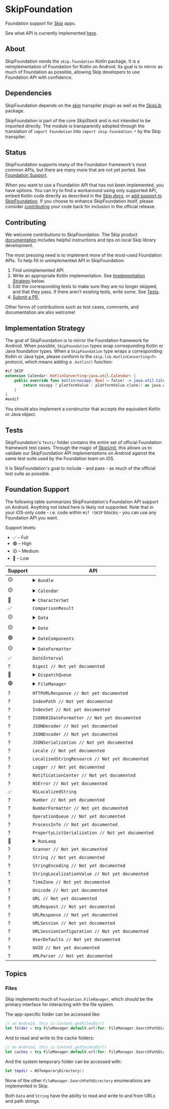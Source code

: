 # SkipFoundation

Foundation support for [Skip](https://skip.tools) apps.

See what API is currently implemented [here](#foundation-support).

## About 

SkipFoundation vends the `skip.foundation` Kotlin package. It is a reimplementation of Foundation for Kotlin on Android. Its goal is to mirror as much of Foundation as possible, allowing Skip developers to use Foundation API with confidence.

## Dependencies

SkipFoundation depends on the [skip](https://source.skip.tools/skip) transpiler plugin as well as the [SkipLib](https://github.com/skiptools/skip-lib) package.

SkipFoundation is part of the core *SkipStack* and is not intended to be imported directly.
The module is transparently adopted through the translation of `import Foundation` into `import skip.foundation.*` by the Skip transpiler.

## Status

SkipFoundation supports many of the Foundation framework's most common APIs, but there are many more that are not yet ported. See [Foundation Support](#foundation-support).

When you want to use a Foundation API that has not been implemented, you have options. You can try to find a workaround using only supported API, embed Kotlin code directly as described in the [Skip docs](https://skip.tools/docs), or [add support to SkipFoundation](#contributing). If you choose to enhance SkipFoundation itself, please consider [contributing](#contributing) your code back for inclusion in the official release.

## Contributing

We welcome contributions to SkipFoundation. The Skip product [documentation](https://skip.tools/docs/contributing/) includes helpful instructions and tips on local Skip library development. 

The most pressing need is to implement more of the most-used Foundation APIs.
To help fill in unimplemented API in SkipFoundation:

1. Find unimplemented API.
1. Write an appropriate Kotlin implementation. See [Implementation Strategy](#implementation-strategy) below.
1. Edit the corresponding tests to make sure they are no longer skipped, and that they pass. If there aren't existing tests, write some. See [Tests](#tests).
1. [Submit a PR.](https://github.com/skiptools/skip-foundation/pulls)

Other forms of contributions such as test cases, comments, and documentation are also welcome!

## Implementation Strategy

The goal of SkipFoundation is to mirror the Foundation framework for Android. When possible, `SkipFoundation` types wrap corresponding Kotlin or Java foundation types. When a `SkipFoundation` type wraps a corresponding Kotlin or Java type, please conform to the `skip.lib.KotlinConverting<T>` protocol, which means adding a `.kotlin()` function:

```swift
#if SKIP
extension Calendar: KotlinConverting<java.util.Calendar> {
    public override func kotlin(nocopy: Bool = false) -> java.util.Calendar {
        return nocopy ? platformValue : platformValue.clone() as java.util.Calendar
    }
}
#endif
```

You should also implement a constructor that accepts the equivalent Kotlin or Java object.

## Tests

SkipFoundation's `Tests/` folder contains the entire set of official Foundation framework test cases. Through the magic of [SkipUnit](https://github.com/skiptools/skip-unit), this allows us to validate our SkipFoundation API implementations on Android against the same test suite used by the Foundation team on iOS.

It is SkipFoundation's goal to include - and pass - as much of the official test suite as possible.

## Foundation Support

The following table summarizes SkipFoundation's Foundation API support on Android. Anything not listed here is likely not supported. Note that in your iOS-only code - i.e. code within `#if !SKIP` blocks - you can use any Foundation API you want.

Support levels:

  - ✅ – Full
  - 🟢 – High
  - 🟡 – Medium 
  - 🔴 – Low

<table>
  <thead><th>Support</th><th>API</th></thead>
  <tbody>
    <tr>
      <td>🟡</td>
      <td>
        <details>
          <summary><code>Bundle</code></summary>
          <ul>
<li><code>static var main: Bundle</code></li>
<li><code>static var module: Bundle</code></li>
<li><code>init?(path: String)</code></li>
<li><code>init?(url: URL)</code></li>
<li><code>init(for forClass: AnyClass)</code></li>
<li><code>init()</code></li>
<li><code>var bundleURL: URL</code></li>
<li><code>var resourceURL: URL?</code></li>
<li><code>var bundlePath: String</code></li>
<li><code>var resourcePath: String?</code></li>
<li><code>func url(forResource: String? = nil, withExtension: String? = nil, subdirectory: String? = nil, localization: String? = nil) -> URL?</code></li>
<li><code>func path(forResource: String? = nil, ofType: String? = nil, inDirectory: String? = nil, forLocalization: String? = nil) -> String?</code></li>
<li><code>var developmentLocalization: String</code></li>
<li><code>var localizations: [String]</code></li>
<li><code>func localizedString(forKey key: String, value: String?, table tableName: String?) -> String</code></li>
<li><code>var localizations: [String]</code></li>
          </ul>
        </details> 
      </td>
    </tr>
   <tr>
      <td>🟡</td>
      <td>
        <details>
          <summary><code>Calendar</code></summary>
          <ul>
            <li>Only <code>.gregorian</code> and <code>.iso8601</code> identifiers are supported</li>           
<li><code>init(identifier: Calendar.Identifier)</code></li>
<li><code>static var current: Calendar</code></li>
<li><code>var locale: Locale</code></li>
<li><code>var timeZone: TimeZone</code></li>
<li><code>var identifier: Calendar.Identifier</code></li>
<li><code>var eraSymbols: [String]</code></li>
<li><code>var monthSymbols: [String]</code></li>
<li><code>var shortMonthSymbols: [String]</code></li>
<li><code>var weekdaySymbols: [String]</code></li>
<li><code>var shortWeekdaySymbols: [String]</code></li>
<li><code>var amSymbol: String</code></li>
<li><code>var pmSymbol: String</code></li>
<li><code>func date(from components: DateComponents) -> Date?</code></li>
<li><code>func dateComponents(in zone: TimeZone? = nil, from date: Date) -> DateComponents</code></li>
<li><code>func dateComponents(_ components: Set&lt;Calendar.Component>, from start: Date, to end: Date) -> DateComponents</code></li>
<li><code>func dateComponents(_ components: Set&lt;Calendar.Component>, from date: Date) -> DateComponents</code></li>
<li><code>func date(byAdding components: DateComponents, to date: Date, wrappingComponents: Bool = false) -> Date?</code></li>
<li><code>func date(byAdding component: Calendar.Component, value: Int, to date: Date, wrappingComponents: Bool = false) -> Date?</code></li>
<li><code>func isDateInWeekend(_ date: Date) -> Bool</code></li>
          </ul>
        </details> 
      </td>
    </tr>
   <tr>
      <td>🔴</td>
      <td>
        <details>
          <summary><code>CharacterSet</code></summary>
          <ul>
            <li>Vended character sets are not complete</li>
<li><code>static var whitespaces: CharacterSet</code></li>
<li><code>static var whitespacesAndNewlines: CharacterSet</code></li>
<li><code>static var newlines: CharacterSet</code></li>
<li><code>init()</code></li>
<li><code>func insert(_ character: Unicode.Scalar) -> (inserted: Bool, memberAfterInsert: Unicode.Scalar)</code></li>
<li><code>func update(with character: Unicode.Scalar) -> Unicode.Scalar?</code></li>
<li><code>func remove(_ character: Unicode.Scalar) -> Unicode.Scalar?</code></li>
<li><code>func contains(_ member: Unicode.Scalar) -> Bool</code></li>
<li><code>func union(_ other: CharacterSet) -> CharacterSet</code></li>
<li><code>mutating func formUnion(_ other: CharacterSet)</code></li>
<li><code>func intersection(_ other: CharacterSet) -> CharacterSet</code></li>
<li><code>mutating func formIntersection(_ other: CharacterSet)</code></li>
<li><code>func subtracting(_ other: CharacterSet)</code></li>
<li><code>mutating func subtract(_ other: CharacterSet)</code></li>
<li><code>func symmetricDifference(_ other: CharacterSet) -> CharacterSet</code></li>
<li><code>mutating func formSymmetricDifference(_ other: CharacterSet)</code></li>
<li><code>func isSuperset(of other: CharacterSet) -> Bool</code></li>
<li><code>func isSubset(of other: CharacterSet) -> Bool</code></li>
<li><code>func isDisjoint(with other: CharacterSet) -> Bool</code></li>
<li><code>func isStrictSubset(of other: CharacterSet) -> Bool</code></li>
<li><code>func isStrictSuperset(of other: CharacterSet) -> Bool</code></li>
<li><code>var isEmpty: Bool</code></li>
          </ul>
        </details> 
      </td>
    </tr>
    <tr>
      <td>✅</td>
      <td><code>ComparisonResult</code></td>
    </tr>
   <tr>
      <td>🟡</td>
      <td>
        <details>
          <summary><code>Data</code></summary>
          <ul>
<li><code>Data</code> does <strong>not</strong> conform to <code>Collection</code> protocols</li>
<li><code>init()</code></li>
<li><code>init(count: Int)</code></li>
<li><code>init(capacity: Int)</code></li>
<li><code>init(_ data: Data)</code></li>
<li><code>init(_ bytes: [UInt8], length: Int? = nil)</code></li>
<li><code>init(_ checksum: Digest)</code></li>
<li><code>init?(base64Encoded: String, options: Data.Base64DecodingOptions = [])</code></li>
<li><code>init(contentsOfFile filePath: String) throws</code></li>
<li><code>init(contentsOf url: URL, options: Data.ReadingOptions = [])</code></li>
<li><code>var count: Int</code></li>
<li><code>var isEmpty: Bool</code></li>
<li><code>var bytes: [UInt8]</code></li>
<li><code>var utf8String: String?</code></li>
<li><code>func base64EncodedString() -> String</code></li>
<li><code>func sha256() -> Data</code></li>
<li><code>func hex() -> String</code></li>
<li><code>mutating func reserveCapacity(_ minimumCapacity: Int)</code></li>
<li><code>mutating func append(_ other: Data)</code></li>
<li><code>mutating func append(contentsOf bytes: [UInt8])</code></li>
<li><code>mutating func append(contentsOf data: Data)</code></li>
<li><code>subscript(index: Int) -> UInt8</code></li>
<li><code>func write(to url: URL, options: Data.WritingOptions = []) throws</code></li>
          </ul>
        </details> 
      </td>
    </tr>
   <tr>
      <td>🟡</td>
      <td>
        <details>
          <summary><code>Date</code></summary>
          <ul>
<li>Formatting functions not supported with the exception of:</li>
<li><code>func ISO8601Format(_ style: Date.ISO8601FormatStyle = .iso8601) -> String</code></li>
          </ul>
        </details> 
      </td>
    </tr>
   <tr>
      <td>🟢</td>
      <td>
        <details>
          <summary><code>DateComponents</code></summary>
          <ul>
            <li><code>nanosecond</code>, <code>weekdayOrdinal</code>, <code>quarter</code>, <code>yearForWeekOfYear</code> are not supported</li>
          </ul>
        </details> 
      </td>
    </tr>
   <tr>
      <td>🟡</td>
      <td>
        <details>
          <summary><code>DateFormatter</code></summary>
          <ul>
<li><code>var dateStyle: DateFormatter.Style</code></li>
<li><code>var timeStyle: DateFormatter.Style</code></li>
<li><code>var isLenient: Bool</code></li>
<li><code>var dateFormat: String</code></li>
<li><code>func setLocalizedDateFormatFromTemplate(dateFormatTemplate: String)</code></li>
<li><code>static func dateFormat(fromTemplate: String, options: Int, locale: Locale?) -> String?</code></li>
<li><code>static func localizedString(from date: Date, dateStyle: DateFormatter.Style, timeStyle: DateFormatter.Style) -> String</code></li>
<li><code>var timeZone: TimeZone?</code></li>
<li><code>var locale: Locale?</code></li>
<li><code>var calendar: Calendar?</code></li>
<li><code>func date(from string: String) -> Date?</code></li>
<li><code>func string(from date: Date) -> String</code></li>
<li><code>func string(for obj: Any?) -> String?</code></li>
          </ul>
        </details> 
      </td>
    </tr>
    <tr>
      <td>✅</td>
      <td><code>DateInterval</code></td>
    </tr>
<tr>
  <td>?</td>
  <td><code>Digest // Not yet documented</code></td>
</tr>
    <tr>
      <td>🔴</td>
      <td>
        <details>
          <summary><code>DispatchQueue</code></summary>
          <ul>
<li><code>static let main: DispatchQueue</code></li>
          </ul>
        </details> 
      </td>
    </tr>
    <tr>
      <td>🟢</td>
      <td>
        <details>
          <summary><code>FileManager</code></summary>
          <ul>
<li><code>static let `default`: FileManager</code></li>
<li><code>let temporaryDirectory: URL</code></li>
<li><code>let currentDirectoryPath: String</code></li>
<li><code>func createSymbolicLink(at url: URL, withDestinationURL destinationURL: URL) throws</code></li>
<li><code>func createSymbolicLink(atPath path: String, withDestinationPath destinationPath: String) throws</code></li>
<li><code>func createDirectory(at url: URL, withIntermediateDirectories: Bool, attributes: [FileAttributeKey : Any]? = nil) throws</code></li>
<li><code>func createDirectory(atPath path: String, withIntermediateDirectories: Bool, attributes: [FileAttributeKey : Any]? = nil) throws</code></li>
<li><code>func destinationOfSymbolicLink(atPath path: String) throws</code></li>
<li><code>func attributesOfItem(atPath path: String) throws -> [FileAttributeKey: Any]</code></li>
<li><code>func setAttributes(_ attributes: [FileAttributeKey : Any], ofItemAtPath path: String) throws</code></li>
<li><code>func createFile(atPath path: String, contents: Data? = nil, attributes: [FileAttributeKey : Any]? = nil) -> Bool</code></li>
<li><code>func copyItem(atPath path: String, toPath: String) throws</code></li>
<li><code>func copyItem(at url: URL, to: URL) throws</code></li>
<li><code>func moveItem(atPath path: String, toPath: String) throws</code></li>
<li><code>func moveItem(at path: URL, to: URL) throws</code></li>
<li><code>func subpathsOfDirectory(atPath path: String) throws -> [String]</code></li>
<li><code>func subpaths(atPath path: String) -> [String]?</code></li>
<li><code>func removeItem(atPath path: String) throws</code></li>
<li><code>func removeItem(at url: URL) throws</code></li>
<li><code>func fileExists(atPath path: String) -> Bool</code></li>
<li><code>func isReadableFile(atPath path: String) -> Bool</code></li>
<li><code>func isExecutableFile(atPath path: String) -> Bool</code></li>
<li><code>func isDeletableFile(atPath path: String) -> Bool</code></li>
<li><code>func isWritableFile(atPath path: String) -> Bool</code></li>
<li><code>func contentsOfDirectory(at url: URL, includingPropertiesForKeys: [URLResourceKey]?) throws -> [URL]</code></li>
<li><code>func contentsOfDirectory(atPath path: String) throws -> [String]</code></li>
<li><code>func url(for directory: FileManager.SearchPathDirectory, in domain: FileManager.SearchPathDomainMask, appropriateFor url: URL?, create shouldCreate: Bool) throws -> URL</code></li>
          </ul>
        </details> 
      </td>
    </tr>
<tr>
  <td>?</td>
  <td><code>HTTPURLResponse // Not yet documented</code></td>
</tr>
<tr>
  <td>?</td>
  <td><code>IndexPath // Not yet documented</code></td>
</tr>
<tr>
  <td>?</td>
  <td><code>IndexSet // Not yet documented</code></td>
</tr>
<tr>
  <td>?</td>
  <td><code>ISO8601DateFormatter // Not yet documented</code></td>
</tr>
<tr>
  <td>?</td>
  <td><code>JSONDecoder // Not yet documented</code></td>
</tr>
<tr>
  <td>?</td>
  <td><code>JSONEncoder // Not yet documented</code></td>
</tr>
<tr>
  <td>?</td>
  <td><code>JSONSerialization // Not yet documented</code></td>
</tr>
<tr>
  <td>?</td>
  <td><code>Locale // Not yet documented</code></td>
</tr>
<tr>
  <td>?</td>
  <td><code>LocalizedStringResource // Not yet documented</code></td>
</tr>
<tr>
  <td>?</td>
  <td><code>Logger // Not yet documented</code></td>
</tr>
<tr>
  <td>?</td>
  <td><code>NotificationCenter // Not yet documented</code></td>
</tr>
<tr>
  <td>?</td>
  <td><code>NSError // Not yet documented</code></td>
</tr>
    <tr>
      <td>✅</td>
      <td><code>NSLocalizedString</code></td>
    </tr>
<tr>
  <td>?</td>
  <td><code>Number // Not yet documented</code></td>
</tr>
<tr>
  <td>?</td>
  <td><code>NumberFormatter // Not yet documented</code></td>
</tr>
<tr>
  <td>?</td>
  <td><code>OperationQueue // Not yet documented</code></td>
</tr>
<tr>
  <td>?</td>
  <td><code>ProcessInfo // Not yet documented</code></td>
</tr>
<tr>
  <td>?</td>
  <td><code>PropertyListSerialization // Not yet documented</code></td>
</tr>
    <tr>
      <td>🔴</td>
      <td>
        <details>
          <summary><code>RunLoop</code></summary>
          <ul>
<li><code>static let main: RunLoop</code></li>
          </ul>
        </details> 
      </td>
    </tr>
<tr>
  <td>?</td>
  <td><code>Scanner // Not yet documented</code></td>
</tr>
<tr>
  <td>?</td>
  <td><code>String // Not yet documented</code></td>
</tr>
<tr>
  <td>?</td>
  <td><code>StringEncoding // Not yet documented</code></td>
</tr>
<tr>
  <td>?</td>
  <td><code>StringLocalizationValue // Not yet documented</code></td>
</tr>
<tr>
  <td>?</td>
  <td><code>TimeZone // Not yet documented</code></td>
</tr>
<tr>
  <td>?</td>
  <td><code>Unicode // Not yet documented</code></td>
</tr>
<tr>
  <td>?</td>
  <td><code>URL // Not yet documented</code></td>
</tr>
<tr>
  <td>?</td>
  <td><code>URLRequest // Not yet documented</code></td>
</tr>
<tr>
  <td>?</td>
  <td><code>URLResponse // Not yet documented</code></td>
</tr>
<tr>
  <td>?</td>
  <td><code>URLSession // Not yet documented</code></td>
</tr>
<tr>
  <td>?</td>
  <td><code>URLSessionConfiguration // Not yet documented</code></td>
</tr>
<tr>
  <td>?</td>
  <td><code>UserDefaults // Not yet documented</code></td>
</tr>
<tr>
  <td>?</td>
  <td><code>UUID // Not yet documented</code></td>
</tr>
<tr>
  <td>?</td>
  <td><code>XMLParser // Not yet documented</code></td>
</tr>
  </tbody>
</table>

## Topics

### Files

Skip implements much of `Foundation.FileManager`, which should be
the primary interface for interacting with the file system.

The app-specific folder can be accessed like:

```swift
// on Android, this is Context.getFilesDir()
let folder = try FileManager.default.url(for: FileManager.SearchPathDirectory.documentDirectory, in: FileManager.SearchPathDomainMask.userDomainMask, appropriateFor: nil, create: false)
```

And to read and write to the cache folders:

```swift
// on Android, this is Context.getCachesDir()
let caches = try FileManager.default.url(for: FileManager.SearchPathDirectory.cachesDirectory, in: FileManager.SearchPathDomainMask.userDomainMask, appropriateFor: nil, create: false)
```

And the system temporary folder can be accessed with:

```swift
let tmpdir = NSTemporaryDirectory()
```

None of the other `FileManager.SearchPathDirectory` enumerations are implemented in Skip.

Both `Data` and `String` have the ability to read and write to and from URLs and path strings.

